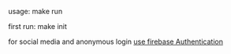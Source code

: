 usage: make run

first run: make init

for social media and anonymous login [use firebase Authentication](https://console.firebase.google.com/project/_/authentication/providers?hl=pt-br)
